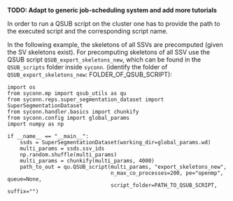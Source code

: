 **TODO: Adapt to generic job-scheduling system and add more tutorials**

In order to run a QSUB script on the cluster one has to provide the path
 to the executed script and the corresponding script name.

 In the following example, the skeletons of all SSVs are precomputed
 (given the SV skeletons exist).
For precomputing skeletons of all SSV use the QSUB script `QSUB_export_skeletons_new`,
which can be found in the `QSUB_scripts` folder inside `syconn`.
(identify the folder of `QSUB_export_skeletons_new`: FOLDER_OF_QSUB_SCRIPT):
```
import os
from syconn.mp import qsub_utils as qu
from syconn.reps.super_segmentation_dataset import SuperSegmentationDataset
from syconn.handler.basics import chunkify
from syconn.config import global_params
import numpy as np

if __name__ == "__main__":
    ssds = SuperSegmentationDataset(working_dir=global_params.wd)
    multi_params = ssds.ssv_ids
    np.random.shuffle(multi_params)
    multi_params = chunkify(multi_params, 4000)
    path_to_out = qu.QSUB_script(multi_params, "export_skeletons_new",
                                 n_max_co_processes=200, pe="openmp", queue=None,
                                 script_folder=PATH_TO_QSUB_SCRIPT, suffix="")
```